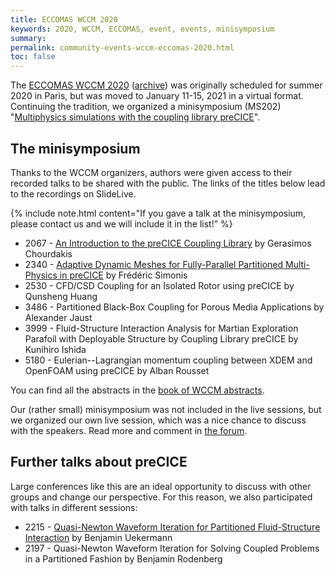 ```yaml
---
title: ECCOMAS WCCM 2020
keywords: 2020, WCCM, ECCOMAS, event, events, minisymposium
summary:
permalink: community-events-wccm-eccomas-2020.html
toc: false
---
```


The [ECCOMAS WCCM 2020](https://www.wccm-eccomas2020.org/frontal/introduction.asp) ([archive](https://web.archive.org/web/20201203110253/https://www.wccm-eccomas2020.org/frontal/MSList.asp)) was originally scheduled for summer 2020 in Paris, but was moved to January 11-15, 2021 in a virtual format. Continuing the tradition, we organized a minisymposium (MS202) "[Multiphysics simulations with the coupling library preCICE](https://www.wccm-eccomas2020.org/admin/Files/FileAbstract/a202.pdf)".

## The minisymposium

Thanks to the WCCM organizers, authors were given access to their recorded talks to be shared with the public. The links of the titles below lead to the recordings on SlideLive.

{% include note.html content="If you gave a talk at the minisymposium, please contact us and we will include it in the list!" %}

- 2067 - [An Introduction to the preCICE Coupling Library](https://slideslive.com/38944676) by Gerasimos Chourdakis
- 2340 - [Adaptive Dynamic Meshes for Fully-Parallel Partitioned Multi-Physics in preCICE](https://slideslive.com/38944678) by Frédéric Simonis
- 2530 - CFD/CSD Coupling for an Isolated Rotor using preCICE by Qunsheng Huang
- 3486 - Partitioned Black-Box Coupling for Porous Media Applications by Alexander Jaust
- 3999 - Fluid-Structure Interaction Analysis for Martian Exploration Parafoil with Deployable Structure by Coupling Library preCICE by Kunihiro Ishida
- 5180 - Eulerian--Lagrangian momentum coupling between XDEM and OpenFOAM using preCICE by Alban Rousset

You can find all the abstracts in the [book of WCCM abstracts](https://www.wccm-eccomas2020.org/frontal/docs/WCCM-XIV-ECCOMAS-2020.pdf).

Our (rather small) minisymposium was not included in the live sessions, but we organized our own live session, which was a nice chance to discuss with the speakers. Read more and comment in [the forum](https://precice.discourse.group/t/precice-minisymposium-at-eccomas-wccm-2020-this-week/416).

## Further talks about preCICE

Large conferences like this are an ideal opportunity to discuss with other groups and change our perspective. For this reason, we also participated with talks in different sessions:

- 2215 - [Quasi-Newton Waveform Iteration for Partitioned Fluid-Structure Interaction](https://slideslive.com/38945082) by Benjamin Uekermann
- 2197 - Quasi-Newton Waveform Iteration for Solving Coupled Problems in a Partitioned Fashion by Benjamin Rodenberg
